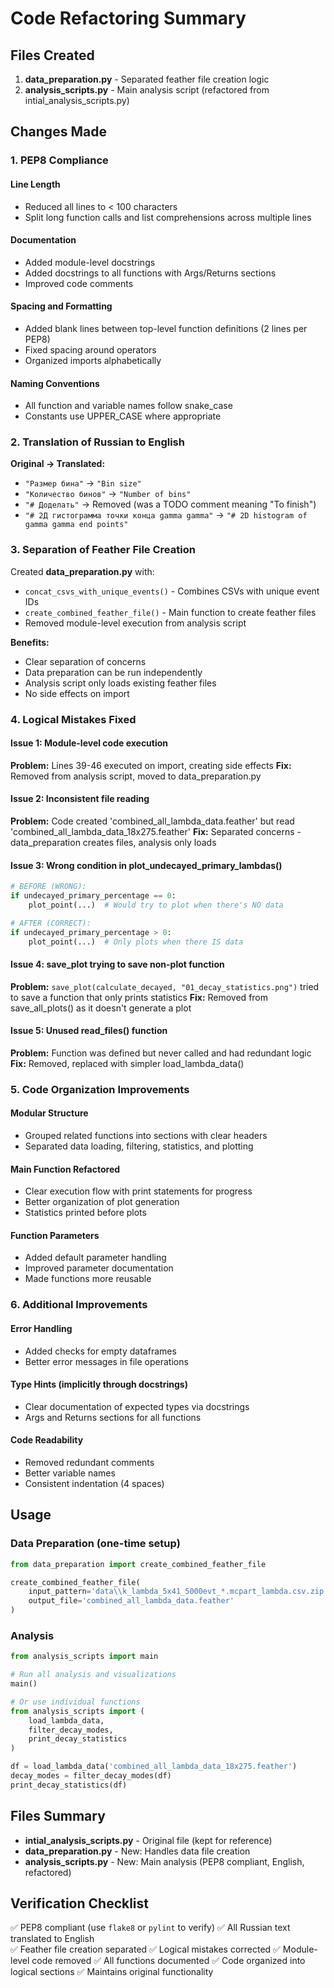# Code Refactoring Summary

## Files Created

1. **data_preparation.py** - Separated feather file creation logic
2. **analysis_scripts.py** - Main analysis script (refactored from intial_analysis_scripts.py)

## Changes Made

### 1. PEP8 Compliance

#### Line Length
- Reduced all lines to < 100 characters
- Split long function calls and list comprehensions across multiple lines

#### Documentation
- Added module-level docstrings
- Added docstrings to all functions with Args/Returns sections
- Improved code comments

#### Spacing and Formatting
- Added blank lines between top-level function definitions (2 lines per PEP8)
- Fixed spacing around operators
- Organized imports alphabetically

#### Naming Conventions
- All function and variable names follow snake_case
- Constants use UPPER_CASE where appropriate

### 2. Translation of Russian to English

**Original → Translated:**
- `"Размер бина"` → `"Bin size"`
- `"Количество бинов"` → `"Number of bins"`
- `"# Доделать"` → Removed (was a TODO comment meaning "To finish")
- `"# 2Д гистограмма точки конца gamma gamma"` → `"# 2D histogram of gamma gamma end points"`

### 3. Separation of Feather File Creation

Created **data_preparation.py** with:
- `concat_csvs_with_unique_events()` - Combines CSVs with unique event IDs
- `create_combined_feather_file()` - Main function to create feather files
- Removed module-level execution from analysis script

**Benefits:**
- Clear separation of concerns
- Data preparation can be run independently
- Analysis script only loads existing feather files
- No side effects on import

### 4. Logical Mistakes Fixed

#### Issue 1: Module-level code execution
**Problem:** Lines 39-46 executed on import, creating side effects
**Fix:** Removed from analysis script, moved to data_preparation.py

#### Issue 2: Inconsistent file reading
**Problem:** Code created 'combined_all_lambda_data.feather' but read 'combined_all_lambda_data_18x275.feather'
**Fix:** Separated concerns - data_preparation creates files, analysis only loads

#### Issue 3: Wrong condition in plot_undecayed_primary_lambdas()
```python
# BEFORE (WRONG):
if undecayed_primary_percentage == 0:
    plot_point(...)  # Would try to plot when there's NO data

# AFTER (CORRECT):
if undecayed_primary_percentage > 0:
    plot_point(...)  # Only plots when there IS data
```

#### Issue 4: save_plot trying to save non-plot function
**Problem:** `save_plot(calculate_decayed, "01_decay_statistics.png")` tried to save a function that only prints statistics
**Fix:** Removed from save_all_plots() as it doesn't generate a plot

#### Issue 5: Unused read_files() function
**Problem:** Function was defined but never called and had redundant logic
**Fix:** Removed, replaced with simpler load_lambda_data()

### 5. Code Organization Improvements

#### Modular Structure
- Grouped related functions into sections with clear headers
- Separated data loading, filtering, statistics, and plotting

#### Main Function Refactored
- Clear execution flow with print statements for progress
- Better organization of plot generation
- Statistics printed before plots

#### Function Parameters
- Added default parameter handling
- Improved parameter documentation
- Made functions more reusable

### 6. Additional Improvements

#### Error Handling
- Added checks for empty dataframes
- Better error messages in file operations

#### Type Hints (implicitly through docstrings)
- Clear documentation of expected types via docstrings
- Args and Returns sections for all functions

#### Code Readability
- Removed redundant comments
- Better variable names
- Consistent indentation (4 spaces)

## Usage

### Data Preparation (one-time setup)
```python
from data_preparation import create_combined_feather_file

create_combined_feather_file(
    input_pattern='data\\k_lambda_5x41_5000evt_*.mcpart_lambda.csv.zip',
    output_file='combined_all_lambda_data.feather'
)
```

### Analysis

```python
from analysis_scripts import main

# Run all analysis and visualizations
main()

# Or use individual functions
from analysis_scripts import (
    load_lambda_data,
    filter_decay_modes,
    print_decay_statistics
)

df = load_lambda_data('combined_all_lambda_data_18x275.feather')
decay_modes = filter_decay_modes(df)
print_decay_statistics(df)
```

## Files Summary

- **intial_analysis_scripts.py** - Original file (kept for reference)
- **data_preparation.py** - New: Handles data file creation
- **analysis_scripts.py** - New: Main analysis (PEP8 compliant, English, refactored)

## Verification Checklist

✅ PEP8 compliant (use `flake8` or `pylint` to verify)
✅ All Russian text translated to English  
✅ Feather file creation separated
✅ Logical mistakes corrected
✅ Module-level code removed
✅ All functions documented
✅ Code organized into logical sections
✅ Maintains original functionality

